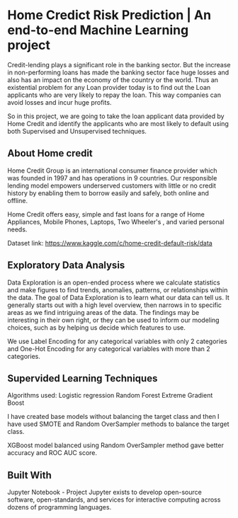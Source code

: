 # Home Credict Risk Prediction | An end-to-end Machine Learning project

Credit-lending plays a significant role in the banking sector. But the increase in non-performing loans has made the banking sector face huge losses and also has an impact on the economy of the country or the world. Thus an existential problem for any Loan provider today is to find out the Loan applicants who are very likely to repay the loan. This way companies can avoid losses and incur huge profits. 

So in this project, we are going to take the loan applicant data provided by Home Credit and identify the applicants who are most likely to default using both Supervised and Unsupervised techniques.

## About Home credit 

Home Credit Group is an international consumer finance provider which was founded in 1997 and has operations in 9 countries. Our responsible lending model empowers underserved customers with little or no credit history by enabling them to borrow easily and safely, both online and offline. 

Home Credit offers easy, simple and fast loans for a range of Home Appliances, Mobile Phones, Laptops, Two Wheeler's , and varied personal needs. 

Dataset link: https://www.kaggle.com/c/home-credit-default-risk/data

## Exploratory Data Analysis

Data Exploration is an open-ended process where we calculate statistics and make figures to find trends, anomalies, patterns, or relationships within the data. The goal of Data Exploration is to learn what our data can tell us. It generally starts out with a high level overview, then narrows in to specific areas as we find intriguing areas of the data. The findings may be interesting in their own right, or they can be used to inform our modeling choices, such as by helping us decide which features to use.

We use Label Encoding for any categorical variables with only 2 categories and One-Hot Encoding for any categorical variables with more than 2 categories.

## Supervided Learning Techniques

Algorithms used:
Logistic regression
Random Forest
Extreme Gradient Boost

I have created base models without balancing the target class and then I have used SMOTE and Random OverSampler methods to balance the target class.

XGBoost model balanced using Random OverSampler method gave better accuracy and ROC AUC score.

## Built With

Jupyter Notebook - Project Jupyter exists to develop open-source software, open-standards, and services for interactive computing across dozens of programming languages.
